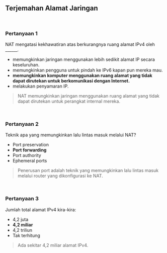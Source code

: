 ## Terjemahan Alamat Jaringan

<br>

### Pertanyaan 1

NAT mengatasi kekhawatiran atas berkurangnya ruang alamat IPv4 oleh ______.

* memungkinkan jaringan menggunakan lebih sedikit alamat IP secara keseluruhan.
* memungkinkan pengguna untuk pindah ke IPv6 kapan pun mereka mau.
* **memungkinkan komputer menggunakan ruang alamat yang tidak dapat dirutekan untuk berkomunikasi dengan Internet.**
* melakukan penyamaran IP.

> NAT memungkinkan jaringan menggunakan ruang alamat yang tidak dapat dirutekan untuk perangkat internal mereka.
<br>

### Pertanyaan 2

Teknik apa yang memungkinkan lalu lintas masuk melalui NAT?

* Port preservation
* **Port forwarding**
* Port authority
* Ephemeral ports

> Penerusan port adalah teknik yang memungkinkan lalu lintas masuk melalui router yang dikonfigurasi ke NAT.
<br>

### Pertanyaan 3

Jumlah total alamat IPv4 kira-kira:

* 4,2 juta
* **4,2 miliar**
* 4,2 triliun
* Tak terhitung

> Ada sekitar 4,2 miliar alamat IPv4.
